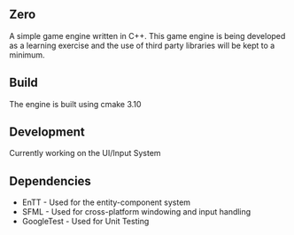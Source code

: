 ## Zero
A simple game engine written in C++. This game engine is being developed as a 
learning exercise and the use of third party libraries will be kept to a minimum. 

## Build
The engine is built using cmake 3.10

## Development
Currently working on the UI/Input System

## Dependencies
- EnTT - Used for the entity-component system
- SFML - Used for cross-platform windowing and input handling
- GoogleTest - Used for Unit Testing
